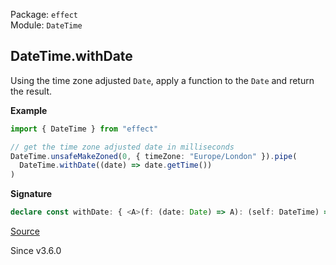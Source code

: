 Package: `effect`<br />
Module: `DateTime`<br />

## DateTime.withDate

Using the time zone adjusted `Date`, apply a function to the `Date` and
return the result.

**Example**

```ts
import { DateTime } from "effect"

// get the time zone adjusted date in milliseconds
DateTime.unsafeMakeZoned(0, { timeZone: "Europe/London" }).pipe(
  DateTime.withDate((date) => date.getTime())
)
```

**Signature**

```ts
declare const withDate: { <A>(f: (date: Date) => A): (self: DateTime) => A; <A>(self: DateTime, f: (date: Date) => A): A; }
```

[Source](https://github.com/Effect-TS/effect/tree/main/packages/effect/src/DateTime.ts#L1293)

Since v3.6.0
